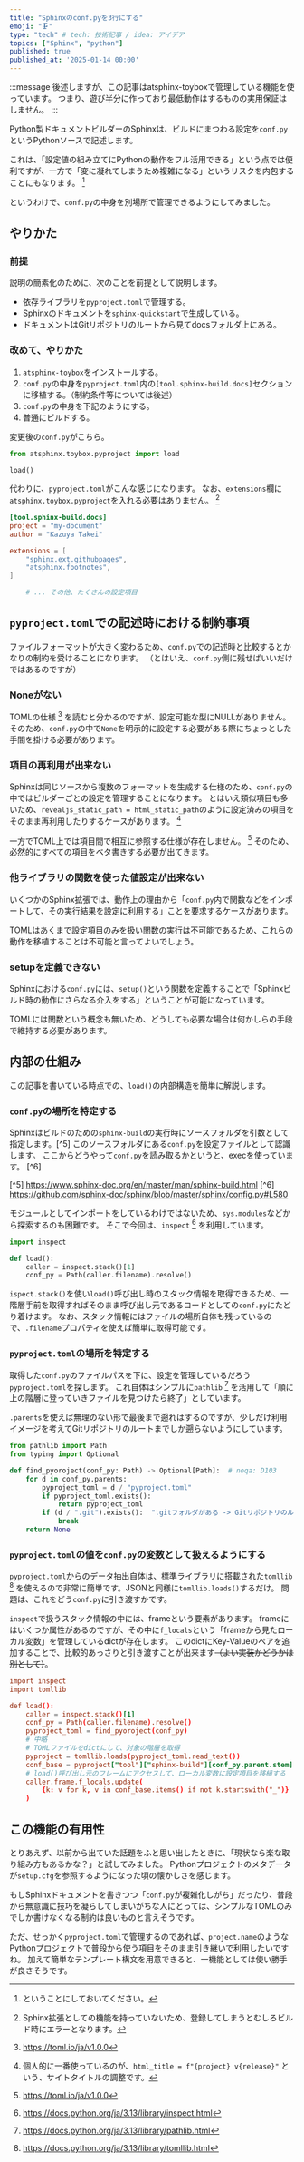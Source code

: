 ```yaml
---
title: "Sphinxのconf.pyを3行にする"
emoji: "🗜️"
type: "tech" # tech: 技術記事 / idea: アイデア
topics: ["Sphinx", "python"]
published: true
published_at: '2025-01-14 00:00'
---
```


:::message
後述しますが、この記事はatsphinx-toyboxで管理している機能を使っています。
つまり、遊び半分に作っており最低動作はするものの実用保証はしません。
:::


Python製ドキュメントビルダーのSphinxは、ビルドにまつわる設定を`conf.py`というPythonソースで記述します。

これは、「設定値の組み立てにPythonの動作をフル活用できる」という点では便利ですが、一方で「変に凝れてしまうため複雑になる」というリスクを内包することにもなります。 [^1]

[^1]: ということにしておいてください。

というわけで、`conf.py`の中身を別場所で管理できるようにしてみました。

## やりかた

### 前提

説明の簡素化のために、次のことを前提として説明します。

* 依存ライブラリを`pyproject.toml`で管理する。
* Sphinxのドキュメントを`sphinx-quickstart`で生成している。
* ドキュメントはGitリポジトリのルートから見てdocsフォルダ上にある。

### 改めて、やりかた

1. `atsphinx-toybox`をインストールする。
2. `conf.py`の中身を`pyproject.toml`内の`[tool.sphinx-build.docs]`セクションに移植する。（制約条件等については後述）
3. `conf.py`の中身を下記のようにする。
4. 普通にビルドする。

変更後の`conf.py`がこちら。

```python:conf.py
from atsphinx.toybox.pyproject import load

load()
```

代わりに、`pyproject.toml`がこんな感じになります。
なお、`extensions`欄に`atsphinx.toybox.pyproject`を入れる必要はありません。 [^2]

[^2]: Sphinx拡張としての機能を持っていないため、登録してしまうとむしろビルド時にエラーとなります。

```toml:pyproject.toml
[tool.sphinx-build.docs]
project = "my-document"
author = "Kazuya Takei"

extensions = [
    "sphinx.ext.githubpages",
    "atsphinx.footnotes",
]

    # ... その他、たくさんの設定項目
```

## `pyproject.toml`での記述時における制約事項

ファイルフォーマットが大きく変わるため、`conf.py`での記述時と比較するとかなりの制約を受けることになります。
（とはいえ、`conf.py`側に残せばいいだけではあるのですが）

### Noneがない

TOMLの仕様 [^3] を読むと分かるのですが、設定可能な型にNULLがありません。
そのため、`conf.py`の中で`None`を明示的に設定する必要がある際にちょっとした手間を掛ける必要があります。

[^3]: https://toml.io/ja/v1.0.0

### 項目の再利用が出来ない

Sphinxは同じソースから複数のフォーマットを生成する仕様のため、`conf.py`の中ではビルダーごとの設定を管理することになります。
とはいえ類似項目も多いため、`revealjs_static_path = html_static_path`のように設定済みの項目をそのまま再利用したりするケースがあります。 [^4]

[^4]: 個人的に一番使っているのが、`html_title = f"{project} v{release}"` という、サイトタイトルの調整です。

一方でTOML上では項目間で相互に参照する仕様が存在しません。 [^3]
そのため、必然的にすべての項目をベタ書きする必要が出てきます。

### 他ライブラリの関数を使った値設定が出来ない

いくつかのSphinx拡張では、動作上の理由から「`conf.py`内で関数などをインポートして、その実行結果を設定に利用する」ことを要求するケースがあります。

TOMLはあくまで設定項目のみを扱い関数の実行は不可能であるため、これらの動作を移植することは不可能と言ってよいでしょう。

### setupを定義できない

Sphinxにおける`conf.py`には、`setup()`という関数を定義することで「Sphinxビルド時の動作にさらなる介入をする」ということが可能になっています。

TOMLには関数という概念も無いため、どうしても必要な場合は何かしらの手段で維持する必要があります。

## 内部の仕組み

この記事を書いている時点での、`load()`の内部構造を簡単に解説します。

### `conf.py`の場所を特定する

Sphinxはビルドのための`sphinx-build`の実行時にソースフォルダを引数として指定します。[^5] このソースフォルダにある`conf.py`を設定ファイルとして認識します。
ここからどうやって`conf.py`を読み取るかというと、execを使っています。 [^6] <!-- textlint-disable-lie -->

[^5] https://www.sphinx-doc.org/en/master/man/sphinx-build.html
[^6] https://github.com/sphinx-doc/sphinx/blob/master/sphinx/config.py#L580

モジュールとしてインポートをしているわけではないため、`sys.modules`などから探索するのも困難です。
そこで今回は、`inspect` [^7] を利用しています。

[^7]: https://docs.python.org/ja/3.13/library/inspect.html

```python:pyproject.py
import inspect

def load():
    caller = inspect.stack()[1]
    conf_py = Path(caller.filename).resolve()
```

`ispect.stack()`を使い`load()`呼び出し時のスタック情報を取得できるため、一階層手前を取得すればそのまま呼び出し元であるコードとしての`conf.py`にたどり着けます。
なお、スタック情報にはファイルの場所自体も残っているので、`.filename`プロパティを使えば簡単に取得可能です。

### `pyproject.toml`の場所を特定する

取得した`conf.py`のファイルパスを下に、設定を管理しているだろう`pyproject.toml`を探します。
これ自体はシンプルに`pathlib` [^8] を活用して「順に上の階層に登っていきファイルを見つけたら終了」としています。

[^8]: https://docs.python.org/ja/3.13/library/pathlib.html

`.parents`を使えば無理のない形で最後まで遡れはするのですが、少しだけ利用イメージを考えてGitリポジトリのルートまでしか遡らないようにしています。

```python:pyproject.py
from pathlib import Path
from typing import Optional

def find_pyoroject(conf_py: Path) -> Optional[Path]:  # noqa: D103
    for d in conf_py.parents:
        pyproject_toml = d / "pyproject.toml"
        if pyproject_toml.exists():
            return pyproject_toml
        if (d / ".git").exists():  ".gitフォルダがある -> Gitリポジトリのルート"
            break
    return None
```

### `pyproject.toml`の値を`conf.py`の変数として扱えるようにする

`pyproject.toml`からのデータ抽出自体は、標準ライブラリに搭載された`tomllib` [^9] を使えるので非常に簡単です。JSONと同様に`tomllib.loads()`するだけ。
問題は、これをどう`conf.py`に引き渡すかです。

[^9]: https://docs.python.org/ja/3.13/library/tomllib.html

`inspect`で扱うスタック情報の中には、frameという要素があります。
frameにはいくつか属性があるのですが、その中に`f_locals`という「frameから見たローカル変数」を管理しているdictが存在します。
このdictにKey-Valueのペアを追加することで、比較的あっさりと引き渡すことが出来ます~~（よい実装かどうかは別として）~~。

```python:pyproject.toml
import inspect
import tomllib

def load():
    caller = inspect.stack()[1]
    conf_py = Path(caller.filename).resolve()
    pyproject_toml = find_pyoroject(conf_py)
    # 中略
    # TOMLファイルをdictにして、対象の階層を取得
    pyproject = tomllib.loads(pyproject_toml.read_text())
    conf_base = pyproject["tool"]["sphinx-build"][conf_py.parent.stem]
    # load()呼び出し元のフレームにアクセスして、ローカル変数に設定項目を移植する
    caller.frame.f_locals.update(
        {k: v for k, v in conf_base.items() if not k.startswith("_")}
    )
```

## この機能の有用性

とりあえず、以前から出ていた話題をふと思い出したときに、「現状なら楽な取り組み方もあるかな？」と試してみました。
Pythonプロジェクトのメタデータが`setup.cfg`を参照するようになった頃の懐かしさを感じます。

<!-- textlint-disable -->

もしSphinxドキュメントを書きつつ「`conf.py`が複雑化しがち」だったり、普段から無意識に技巧を凝らしてしまいがちな人にとっては、シンプルなTOMLのみでしか書けなくなる制約は良いものと言えそうです。

<!-- textlint-enable -->

ただ、せっかく`pyproject.toml`で管理するのであれば、`project.name`のようなPythonプロジェクトで普段から使う項目をそのまま引き継いで利用したいですね。
加えて簡単なテンプレート構文を用意できると、一機能としては使い勝手が良さそうです。